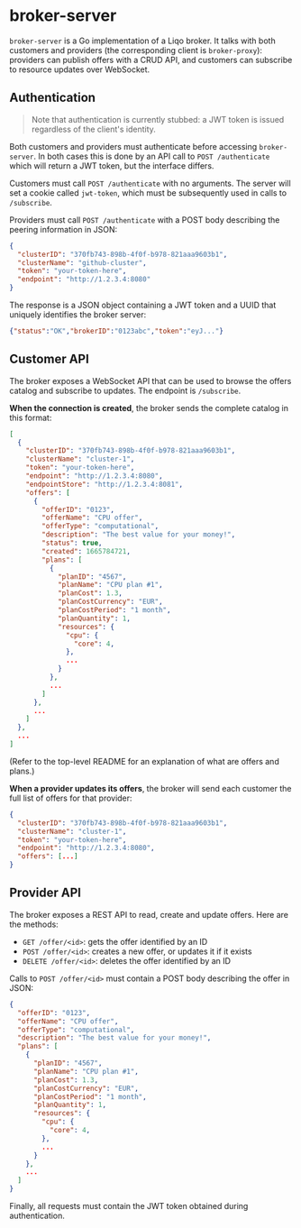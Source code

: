broker-server
============

`broker-server` is a Go implementation of a Liqo broker. It talks with both customers and providers (the corresponding client is `broker-proxy`): providers can publish offers with a CRUD API, and customers can subscribe to resource updates over WebSocket.

## Authentication

> Note that authentication is currently stubbed: a JWT token is issued regardless of the client's identity.

Both customers and providers must authenticate before accessing `broker-server`. In both cases this is done by an API call to `POST /authenticate` which will return a JWT token, but the interface differs.

Customers must call `POST /authenticate` with no arguments. The server will set a cookie called `jwt-token`, which must be subsequently used in calls to `/subscribe`.

Providers must call `POST /authenticate` with a POST body describing the peering information in JSON:

```json
{
  "clusterID": "370fb743-898b-4f0f-b978-821aaa9603b1",
  "clusterName": "github-cluster",
  "token": "your-token-here",
  "endpoint": "http://1.2.3.4:8080"
}
```

The response is a JSON object containing a JWT token and a UUID that uniquely identifies the broker server:

```json
{"status":"OK","brokerID":"0123abc","token":"eyJ..."}
```

## Customer API

The broker exposes a WebSocket API that can be used to browse the offers catalog and subscribe to updates. The endpoint is `/subscribe`.

**When the connection is created**, the broker sends the complete catalog in this format:

```json
[
  {
    "clusterID": "370fb743-898b-4f0f-b978-821aaa9603b1",
    "clusterName": "cluster-1",
    "token": "your-token-here",
    "endpoint": "http://1.2.3.4:8080",
    "endpointStore": "http://1.2.3.4:8081",
    "offers": [
      {
        "offerID": "0123",
        "offerName": "CPU offer",
        "offerType": "computational",
        "description": "The best value for your money!",
        "status": true,
        "created": 1665784721,
        "plans": [
          {
            "planID": "4567",
            "planName": "CPU plan #1",
            "planCost": 1.3,
            "planCostCurrency": "EUR",
            "planCostPeriod": "1 month",
            "planQuantity": 1,
            "resources": {
              "cpu": {
                "core": 4,
              },
              ...
            }
          },
          ...
        ]
      },
      ...
    ]
  },
  ...
]
```

(Refer to the top-level README for an explanation of what are offers and plans.)

**When a provider updates its offers**, the broker will send each customer the full list of offers for that provider:

```json
{
  "clusterID": "370fb743-898b-4f0f-b978-821aaa9603b1",
  "clusterName": "cluster-1",
  "token": "your-token-here",
  "endpoint": "http://1.2.3.4:8080",
  "offers": [...]
}
```

## Provider API

The broker exposes a REST API to read, create and update offers. Here are the methods:

 - `GET /offer/<id>`: gets the offer identified by an ID
 - `POST /offer/<id>`: creates a new offer, or updates it if it exists
 - `DELETE /offer/<id>`: deletes the offer identified by an ID

Calls to `POST /offer/<id>` must contain a POST body describing the offer in JSON:

```json
{
  "offerID": "0123",
  "offerName": "CPU offer",
  "offerType": "computational",
  "description": "The best value for your money!",
  "plans": [
    {
      "planID": "4567",
      "planName": "CPU plan #1",
      "planCost": 1.3,
      "planCostCurrency": "EUR",
      "planCostPeriod": "1 month",
      "planQuantity": 1,
      "resources": {
        "cpu": {
          "core": 4,
        },
        ...
      }
    },
    ...
  ]
}
```

Finally, all requests must contain the JWT token obtained during authentication.